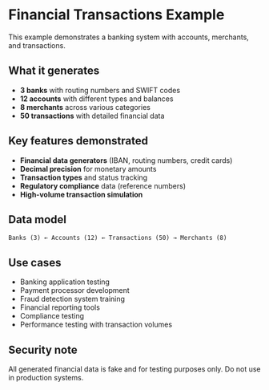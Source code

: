 # Financial Transactions Example

This example demonstrates a banking system with accounts, merchants, and transactions.

## What it generates

- **3 banks** with routing numbers and SWIFT codes
- **12 accounts** with different types and balances
- **8 merchants** across various categories
- **50 transactions** with detailed financial data

## Key features demonstrated

- **Financial data generators** (IBAN, routing numbers, credit cards)
- **Decimal precision** for monetary amounts
- **Transaction types** and status tracking
- **Regulatory compliance** data (reference numbers)
- **High-volume transaction simulation**

## Data model

```
Banks (3) ← Accounts (12) ← Transactions (50) → Merchants (8)
```

## Use cases

- Banking application testing
- Payment processor development
- Fraud detection system training
- Financial reporting tools
- Compliance testing
- Performance testing with transaction volumes

## Security note

All generated financial data is fake and for testing purposes only. Do not use in production systems.
